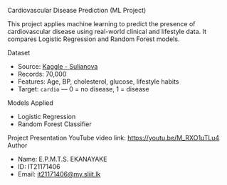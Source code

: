  Cardiovascular Disease Prediction (ML Project)

This project applies machine learning to predict the presence of cardiovascular disease using real-world clinical and lifestyle data. It compares Logistic Regression and Random Forest models.

 Dataset
- Source: [Kaggle - Sulianova](https://www.kaggle.com/datasets/sulianova/cardiovascular-disease-dataset)
- Records: 70,000
- Features: Age, BP, cholesterol, glucose, lifestyle habits
- Target: `cardio` — 0 = no disease, 1 = disease

Models Applied
- Logistic Regression
- Random Forest Classifier

Project Presentation
YouTube video link: https://youtu.be/M_RXO1uTLu4
Author
- Name: E.P.M.T.S. EKANAYAKE
- ID: IT21171406
- Email: it21171406@my.sliit.lk

